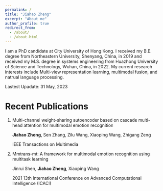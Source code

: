 ```yaml
---
permalink: /
title: "Jiahao Zheng"
excerpt: "About me"
author_profile: true
redirect_from: 
  - /about/
  - /about.html
---
```


I am a PhD candidate at City University of Hong Kong. I received my B.E. degree from Northeastern University, Shenyang, China, in 2019 and received my M.S. degree in systems engineering from Huazhong University of Science and Technology, Wuhan, China, in 2022. My current research interests include Multi-view representation learning, multimodal fusion, and natrual language processing.

Lastest Upadate: 31 May, 2023

Recent Publications
======
1. Multi-channel weight-sharing autoencoder based on cascade multi-head attention for multimodal emotion recognition

   **Jiahao Zheng**, Sen Zhang, Zilu Wang, Xiaoping Wang, Zhigang Zeng

   IEEE Transactions on Multimedia

2. Mmtrans-mt: A framework for multimodal emotion recognition using multitask learning

    Jinrui Shen, **Jiahao Zheng**, Xiaoping Wang

    2021 13th International Conference on Advanced Computational Intelligence (ICACI)